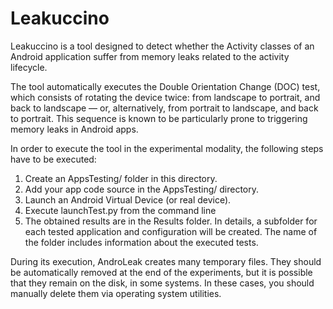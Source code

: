 # Leakuccino

Leakuccino is a tool designed to detect whether the Activity classes of an Android application suffer from memory leaks related to the activity lifecycle.

The tool automatically executes the Double Orientation Change (DOC) test, which consists of rotating the device twice: from landscape to portrait, and back to landscape — or, alternatively, from portrait to landscape, and back to portrait. This sequence is known to be particularly prone to triggering memory leaks in Android apps.

In order to execute the tool in the experimental modality, the following steps have to be executed:
1. Create an AppsTesting/ folder in this directory.
2. Add your app code source in the AppsTesting/ directory.
3. Launch an Android Virtual Device (or real device).
4. Execute launchTest.py from the command line
5. The obtained results are in the Results folder. In details, a subfolder for each tested application and configuration will be created. The name of the folder includes information about the executed tests.

During its execution, AndroLeak creates many temporary files. They should be automatically removed at the end of the experiments, but it is possible that they remain on the disk, in some systems. In these cases, you should manually delete them via operating system utilities.
